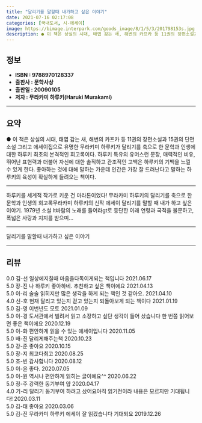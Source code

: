 ```yaml
---
title: "달리기를 말할때 내가하고 싶은 이야기"
date: 2021-07-16 02:17:08
categories: [국내도서, 시-에세이]
image: https://bimage.interpark.com/goods_image/8/1/5/3/201798153s.jpg
description: ● 이 책은 상실의 시대, 태엽 감는 새, 해변의 카프카 등 11권의 장편소설과 15권의 단편소설 그리고 에세이집으로 유명한 무라키미 하루키가 달리기를 축으로 한 문학과 인생에 대한 하루키 최초의 본격적인 회고록이다. 하루키 특유의 유머스런 문장, 매력적인 비유, 뛰어난 표현력과 더불
---
```


## **정보**

- **ISBN : 9788970128337**
- **출판사 : 문학사상**
- **출판일 : 20090105**
- **저자 : 무라카미 하루키(Haruki Murakami)**

------



## **요약**

●  이 책은 상실의 시대, 태엽 감는 새, 해변의 카프카 등 11권의 장편소설과 15권의 단편소설 그리고 에세이집으로 유명한 무라키미 하루키가 달리기를 축으로 한 문학과 인생에 대한 하루키 최초의 본격적인 회고록이다. 하루키 특유의 유머스런 문장, 매력적인 비유, 뛰어난 표현력과 더불어 자신에 대한 솔직하고 관조적인 고백은 하루키의 기백을 느낄 수 있게 한다. 좋아하는 것에 대해 말하는 가운데 인간은 가장 잘 드러난다고 말하는 하루키의 육성이 확실하게 들려오는 책이다.

------

하루키를 세계적 작가로 키운 건 마라톤이었다! 무라카미 하루키의 달리기를 축으로 한 문학과 인생의 회고록무라카미 하루키의 신작 에세이 달리기를 말할 때 내가 하고 싶은 이야기. 1979년 소설 lt바람의 노래를 들어라gt로 등단한 이래 연령과 국적을 불문하고, 폭넓은 사랑과 지지를 받으며... 

------


달리기를 말할때 내가하고 싶은 이야기 

------


## **리뷰** 

0.0 김-선 일상에지칠때
마음을다독이게되는
책입니다 2021.06.17 <br/>5.0 장-진 나 하루키 좋아하네. 추천하고 싶은 책이에요 2021.04.13 <br/>5.0 이-리 술술 읽히지만 많은 생각을 하게 되는 책인 것 같아요. 2021.04.10 <br/>4.0 신-호 현재 달리고 있는지 걷고 있는지 되돌아보게 되는 책이다 2021.01.19 <br/>5.0 김-영 이번년도 모토 2021.01.09 <br/>5.0 이-경 도서관에서 빌려서 읽고 소장하고 싶단 생각이 들어 샀습니다 한 번쯤 읽어보면 좋은 책이에요 2020.12.19 <br/>5.0 이-화 편안하게 읽을 수 있는 에세이입니다 2020.11.05 <br/>5.0 배-진 달리게해주는책 2020.10.23 <br/>5.0 강-준 좋아요 2020.10.15 <br/>5.0 장-지 최고다최고 2020.08.25 <br/>5.0 조-빈 감사합니다 2020.08.12 <br/>5.0 이-윤 좋다. 2020.07.05 <br/>5.0 이-원 역시나 편안하게 읽히는 글이에요^^ 2020.06.22 <br/>5.0 정-주 강력한 동기부여 얍 2020.04.17 <br/>4.0 기-리 달리기 동기부여 하려고 샀어요아직 읽기전이라 내용은 모르지만 기대됩니다! 2020.03.11 <br/>5.0 김-태 좋아요 2020.03.06 <br/>5.0 김-진 무라카미 하루키 에세이 잘 읽겠습니다 기대되요 2019.12.26 <br/>